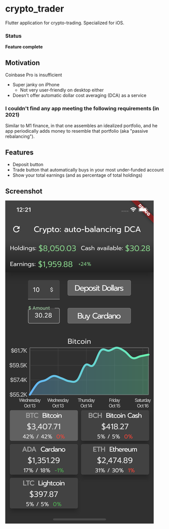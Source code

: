 # crypto_trader

Flutter application for crypto-trading. Specialized for iOS.

### Status

**Feature complete**

## Motivation

Coinbase Pro is insufficient

* Super janky on iPhone
    * Not very user-friendly on desktop either
* Doesn't offer automatic dollar cost averaging (DCA) as a service

### I couldn't find any app meeting the following requirements (in 2021)

Similar to M1 finance, in that one assembles an idealized portfolio, and he app periodically
adds money to resemble that portfolio (aka "passive rebalancing").

## Features

* Deposit button
* Trade button that automatically buys in your most under-funded account
* Show your total earnings (and as percentage of total holdings)

## Screenshot

![Screenshot](screenshot.png)